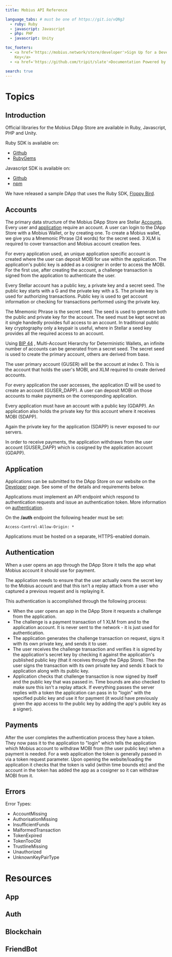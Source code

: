 ```yaml
---
title: Mobius API Reference

language_tabs: # must be one of https://git.io/vQNgJ
  - ruby: Ruby
  - javascript: Javascript
  - php: PHP
  - javascript: Unity

toc_footers:
  - <a href='https://mobius.network/store/developer'>Sign Up for a Developer
    Key</a>
  - <a href='https://github.com/tripit/slate'>Documentation Powered by Slate</a>

search: true
---
```


# Topics

## Introduction

Official libraries for the Mobius DApp Store are available in Ruby, Javascript,
PHP and Unity.

Ruby SDK is available on:

- [Github](https://github.com/mobius-network/mobius-client-ruby)
- [RubyGems](https://rubygems.org/gems/mobius-client)

Javascript SDK is available on:

- [Github](https://github.com/mobius-network/mobius-client-js)
- [npm](https://www.npmjs.com/package/@mobius-network/mobius-client-js)

We have released a sample DApp that uses the Ruby SDK, [Floppy
Bird](https://github.com/mobius-network/floppy-bird-dapp).

## Accounts

The primary data structure of the Mobius DApp Store are Stellar
[Accounts](#accounts). Every user and [application](#application) require an
account. A user can login to the DApp Store with a Mobius Wallet, or by creating
one. To create a Mobius wallet, we give you a Mnemonic Phrase (24 words) for the
secret seed. 3 XLM is required to cover transaction and Mobius account creation
fees.

For every application used, an unique application specific account is created
where the user can deposit MOBI for use within the application. The
application's public key is added as a cosigner in order to access the MOBI. For
the first use, after creating the account, a challenge transaction is signed
from the application to authenticate the user.

Every Stellar account has a public key, a private key and a secret seed. The
public key starts with a G and the private key with a S. The private key is used
for authorizing transactions. Public key is used to get account information or
checking for transactions performed using the private key.

The Mnemonic Phrase is the secret seed. The seed is used to generate both the
public and private key for the account. The seed must be kept secret as it
single handedly provides full access to an account. In traditional public key
cryptography only a keypair is useful, where in Stellar a seed key provides all
the required access to an account.

Using [BIP 44](https://github.com/bitcoin/bips/blob/master/bip-0044.mediawiki) ,
Multi-Account Hierarchy for Deterministic Wallets, an infinite number of
accounts can be generated from a secret seed. The secret seed is used to create
the primary account, others are derived from base.

The user primary account (GUSER) will be the account at index 0. This is the
account that holds the user's MOBI, and XLM required to create derived accounts.

For every application the user accesses, the application ID will be used to
create an account (GUSER_DAPP). A user can deposit MOBI on those accounts to
make payments on the corresponding application.

Every application must have an account with a public key (GDAPP). An application
also holds the private key for this account where it receives MOBI (SDAPP).

Again the private key for the application (SDAPP) is never exposed to our
servers.

In order to receive payments, the application withdraws from the user account
(GUSER_DAPP) which is cosigned by the application account (GDAPP).

## Application

Applications can be submitted to the DApp Store on our website on the
[Developer](https://mobius.network/store/developer) page. See some of the
details and requirements below.

Applications must implement an API endpoint which respond to authentication
requests and issue an authentication token. More information on
[authentication](#authentication).

On the **/auth** endpoint the following header must be set:

`Access-Control-Allow-Origin: *`

Applications must be hosted on a separate, HTTPS-enabled domain.

## Authentication

When a user opens an app through the DApp Store it tells the app what Mobius
account it should use for payment.

The application needs to ensure that the user actually owns the secret key to
the Mobius account and that this isn't a replay attack from a user who captured
a previous request and is replaying it.

This authentication is accomplished through the following process:

- When the user opens an app in the DApp Store it requests a challenge from the
  application.
- The challenge is a payment transaction of 1 XLM from and to the application
  account. It is never sent to the network - it is just used for authentication.
- The application generates the challenge transaction on request, signs it with
  its own private key, and sends it to user.
- The user receives the challenge transaction and verifies it is signed by the
  application's secret key by checking it against the application's published
public key (that it receives through the DApp Store). Then the user signs the
transaction with its own private key and sends it back to application along with
its public key.
- Application checks that challenge transaction is now signed by itself and the
  public key that was passed in. Time bounds are also checked to make sure this
isn't a replay attack. If everything passes the server replies with a token the
application can pass in to "login" with the specified public key and use it for
payment (it would have previously given the app access to the public key by
adding the app's public key as a signer).


## Payments

After the user completes the authentication process they have a token. They now
pass it to the application to "login" which tells the application which Mobius
account to withdraw MOBI from (the user public key) when a payment is needed.
For a web application the token is generally passed in via a token request
parameter. Upon opening the website/loading the application it checks that the
token is valid (within time bounds etc) and the account in the token has added
the app as a cosigner so it can withdraw MOBI from it.

## Errors

Error Types:
- AccountMissing
- AuthorisationMissing
- InsufficientFunds
- MalformedTransaction
- TokenExpired
- TokenTooOld
- TrustlineMissing
- Unauthorized
- UnknownKeyPairType

# Resources

## App

## Auth

## Blockchain

## FriendBot
